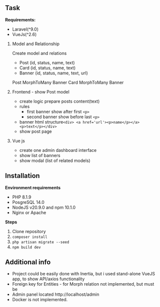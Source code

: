 
##  Task
**Requirements:**
- Laravel(^9.0)
- VueJs(^2.6)

1) Model and Relationship

   Create model and relations

    - Post   (id, status, name, text)
    - Card   (id, status, name, text)
    - Banner (id, status, name, text, url)

   Post MorphToMany Banner
   Card MorphToMany Banner
2) Frontend - show Post model

    - create logic prepare posts content(text)
    - rules
      - first banner show after first ```<p>```
      - second banner show before last ```<p>```
    - banner html structure```<div> <a href='url'><p>name</p></a> <p>text</p></div>```
    - show post page
3) Vue js

    - create one admin dashboard interface
    - show list of banners
    - show modal (list of related models)

## Installation
**Environment requirements**
- PHP 8.1.9
- PosgreSQL 14.0
- NodeJS v20.9.0 and npm 10.1.0
- Nginx or Apache

**Steps**

1. Clone repository
2. ```composer install```
3. ```php artisan migrate --seed```
4. ```npm build dev```

## Additional info
- Project could be easily done with Inertia, but i used stand-alone VueJS app, to show API/axios functionality
- Foreign key for Entities - for Morph relation not implemented, but must be
- Admin panel located http://localhost/admin
- Docker is not implemented. 
